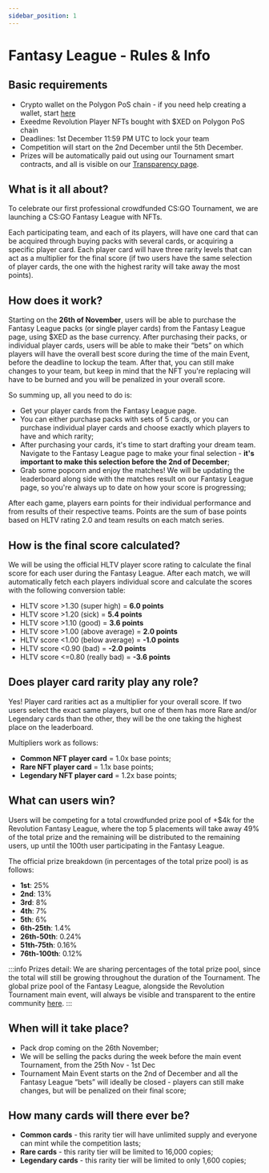 ```yaml
---
sidebar_position: 1
---
```


# Fantasy League - Rules & Info

## Basic requirements

- Crypto wallet on the Polygon PoS chain - if you need help creating a wallet, start [here](/docs/crypto-nfts-101/how-to-buy-nfts)
- Exeedme Revolution Player NFTs bought with $XED on Polygon PoS chain
- Deadlines: 1st December 11:59 PM UTC to lock your team
- Competition will start on the 2nd December until the 5th December.
- Prizes will be automatically paid out using our Tournament smart contracts, and all is visible on our [Transparency page](https://app.exeedme.com/revolution-transparency).

## What is it all about?

To celebrate our first professional crowdfunded CS:GO Tournament, we are launching a CS:GO Fantasy League with NFTs.

Each participating team, and each of its players, will have one card that can be acquired through buying packs with several cards, or acquiring a specific player card. Each player card will have three rarity levels that can act as a multiplier for the final score (if two users have the same selection of player cards, the one with the highest rarity will take away the most points).

## How does it work?

Starting on the **26th of November**, users will be able to purchase the Fantasy League packs (or single player cards) from the Fantasy League page, using $XED as the base currency.
After purchasing their packs, or individual player cards, users will be able to make their “bets” on which players will have the overall best score during the time of the main Event, before the deadline to lockup the team. After that, you can still make changes to your team, but keep in mind that the NFT you're replacing will have to be burned and you will be penalized in your overall score.

So summing up, all you need to do is:

- Get your player cards from the Fantasy League page.
- You can either purchase packs with sets of 5 cards, or you can purchase individual player cards and choose exactly which players to have and which rarity;
- After purchasing your cards, it's time to start drafting your dream team. Navigate to the Fantasy League page to make your final selection - **it's important to make this selection before the 2nd of December**;
- Grab some popcorn and enjoy the matches! We will be updating the leaderboard along side with the matches result on our Fantasy League page, so you're always up to date on how your score is progressing;

After each game, players earn points for their individual performance and from results of their respective teams. Points are the sum of base points based on HLTV rating 2.0 and team results on each match series.

## How is the final score calculated?

We will be using the official HLTV player score rating to calculate the final score for each user during the Fantasy League. After each match, we will automatically fetch each players individual score and calculate the scores with the following conversion table:

- HLTV score >1.30 (super high) = **6.0 points**
- HLTV score >1.20 (sick) = **5.4 points**
- HLTV score >1.10 (good) = **3.6 points**
- HLTV score >1.00 (above average) = **2.0 points**
- HLTV score <1.00 (below average) = **-1.0 points**
- HLTV score <0.90 (bad) = **-2.0 points**
- HLTV score <=0.80 (really bad) = **-3.6 points**

## Does player card rarity play any role?

Yes! Player card rarities act as a multiplier for your overall score. If two users select the exact same players, but one of them has more Rare and/or Legendary cards than the other, they will be the one taking the highest place on the leaderboard.

Multipliers work as follows:

- **Common NFT player card** = 1.0x base points;
- **Rare NFT player card** = 1.1x base points;
- **Legendary NFT player card** = 1.2x base points;

## What can users win?

Users will be competing for a total crowdfunded prize pool of +$4k for the Revolution Fantasy League, where the top 5 placements will take away 49% of the total prize and the remaining will be distributed to the remaining users, up until the 100th user participating in the Fantasy League.

The official prize breakdown (in percentages of the total prize pool) is as follows:

- **1st**: 25%
- **2nd**: 13%
- **3rd**: 8%
- **4th**: 7%
- **5th**: 6%
- **6th-25th**: 1.4%
- **26th-50th**: 0.24%
- **51th-75th**: 0.16%
- **76th-100th**: 0.12%

:::info Prizes detail:
We are sharing percentages of the total prize pool, since the total will still be growing throughout the duration of the Tournament. The global prize pool of the Fantasy League, alongside the Revolution Tournament main event, will always be visible and transparent to the entire community [here](https://app.exeedme.com/revolution-transparency).
:::

## When will it take place?

- Pack drop coming on the 26th November;
- We will be selling the packs during the week before the main event Tournament, from the 25th Nov - 1st Dec
- Tournament Main Event starts on the 2nd of December and all the Fantasy League “bets” will ideally be closed - players can still make changes, but will be penalized on their final score;

## How many cards will there ever be?

- **Common cards** - this rarity tier will have unlimited supply and everyone can mint while the competition lasts;
- **Rare cards** - this rarity tier will be limited to 16,000 copies;
- **Legendary cards** - this rarity tier will be limited to only 1,600 copies;
